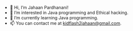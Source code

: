 - 👋 Hi, I’m Jahaan Pardhanani!
- 👀 I’m interested in Java programming and Ethical hacking.
- 🌱 I’m currently learning Java programming.
- 📫 You can contact me at kidflash2jahaan@gmail.com.

<!---
Jahaan-Pardhanani/Jahaan-Pardhanani is a ✨ special ✨ repository because its `README.md` (this file) appears on your GitHub profile.
You can click the Preview link to take a look at your changes.
--->
